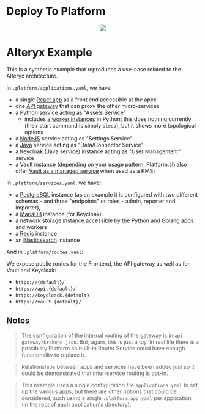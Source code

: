 # Deploy To Platform

<p align="center"><a href="https://console.platform.sh/projects/create-project/?template=https://github.com/vincenzo/alteryx-demo-template/blob/main/template-definition.yaml&utm_campaign=deploy_on_platform?utm_medium=button&utm_source=affiliate_links&utm_content=https://github.com/vincenzo/alteryx-demo-template/blob/main/template-definition.yaml" target="_blank" title="Deploy with Platform.sh"><img src="https://platform.sh/images/deploy/deploy-button-lg-blue.svg"></a></p>

# Alteryx Example

This is a synthetic example that reproduces a use-case related to the Alteryx architecture.

In `.platform/applications.yaml`, we have

* a single [React app](https://docs.platform.sh/development/templates.html#nodejs) as a front end accessible at the apex
* one [API gateway](https://www.krakend.io/) that can proxy the other micro-services
* a [Python](https://docs.platform.sh/languages/python.html) service acting as "Assets Service"
    * includes [a worker instances](https://docs.platform.sh/configuration/app/workers.html) in Python; this does nothing currently (their start command is simply `sleep`), but it
      shows more topological options
* a [NodeJS](https://docs.platform.sh/languages/nodejs.html) service acting as "Settings Service"
* a [Java](https://docs.platform.sh/languages/java.html) service acting as "Data/Connector Service"
* a Keycloak (Java service) instance acting as "User Management" service
* a Vault instance (depending on your usage pattern, Platform.sh also offer [Vault as a managed service](https://docs.platform.sh/configuration/services/vault.html) when used as a
  KMS)

In `.platform/services.yaml`, we have:

- a [PostgreSQL](https://docs.platform.sh/configuration/services/postgresql.html) instance (as an example it is configured with two different schemas - and three "endpoints" or roles -
  admin, reporter and importer),
- a [MariaDB](https://docs.platform.sh/configuration/services/mysql.html) instance (for Keycloak).
- a [network storage](https://docs.platform.sh/configuration/services/network-storage.html) instance accessible by the Python and Golang apps and workers
- a [Redis](https://docs.platform.sh/configuration/services/redis.html) instance
- an [Elasticsearch](https://docs.platform.sh/configuration/services/elasticsearch.html) instance

And in `.platform/routes.yaml`:

We expose public routes for the Frontend, the API gateway as well as for Vault and Keycloak:

- `https://{default}/`
- `https://api.{default}/`
- `https://keycloack.{default}`
- `https://vault.{default}/`

## Notes

> The configuration of the internal routing of the gateway is in `api-gateway/krakend.json`. But, again, this is just a toy. In real life there is a possibility Platform.sh built-in Router Service could have enough functionality to replace it.

> Relationships between apps and services have been added just so it could be demonstrated that inter-service routing is opt-in.

> This example uses a single configuration file `applications.yaml` to set up the various apps, but there are other options that could be considered, such using a single `.platform.app.yaml` per application (in the root of each application's directory).
